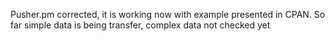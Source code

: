 Pusher.pm corrected, it is working now with example presented in CPAN. So far simple data is being transfer, complex data not checked yet
